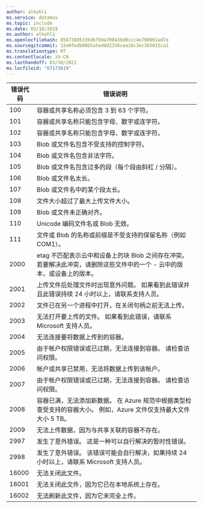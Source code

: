 ```yaml
---
author: alkohli
ms.service: databox
ms.topic: include
ms.date: 03/18/2019
ms.author: alkohli
ms.openlocfilehash: 05673885336dbfb9a70843bd0ccc4e700091ad7e
ms.sourcegitcommit: 32e0fedb80b5a5ed0d2336cea18c3ec3b5015ca1
ms.translationtype: HT
ms.contentlocale: zh-CN
ms.lasthandoff: 03/30/2021
ms.locfileid: "67173619"
---
```

|     错误代码     |      错误说明     |
|--------------------|--------------------------|
|    100             | 容器或共享名称必须包含 3 到 63 个字符。|
|    101             | 容器或共享名称只能包含字母、数字或连字符。|
|    102             | 容器或共享名称只能包含字母、数字或连字符。|
|    103             | Blob 或文件名包含不受支持的控制字符。|
|    104             | Blob 或文件名包含非法字符。|
|    105             | Blob 或文件名包含过多的段（每个段由斜杠 / 分隔）。|
|    106             | Blob 或文件名太长。|
|    107             | Blob 或文件名中的某个段太长。 |
|    108             | 文件大小超过了最大上传文件大小。    |
|    109             | Blob 或文件未正确对齐。  |
|    110             | Unicode 编码文件名或 Blob 无效。|
|    111             | 文件或 Blob 的名称或前缀是不受支持的保留名称（例如 COM1）。|
|    2000            | etag 不匹配表示云中和设备上的块 Blob 之间存在冲突。 若要解决此冲突，请删除这些文件中的一个 - 云中的版本，或设备上的版本。    |
|    2001            | 上传文件后处理文件时出现意外问题。    如果看到此错误并且此错误持续 24 小时以上，请联系支持人员。 |
|    2002            | 文件已在另一个进程中打开，在关闭句柄之前无法上传。|
|    2003            | 无法打开要上传的文件。 如果看到此错误，请联系 Microsoft 支持人员。|
|    2004            | 无法连接要将数据上传到的容器。|
|    2005            | 由于帐户权限错误或已过期，无法连接到容器。 请检查访问权限。|
|    2006            | 帐户或共享已禁用，无法将数据上传到该帐户。|
|    2007            | 由于帐户权限错误或已过期，无法连接到容器。 请检查访问权限。|
|    2008            | 容器已满，无法添加新数据。 在 Azure 规范中根据类型检查受支持的容器大小。 例如，Azure 文件仅支持最大文件大小 5 TB。|
|    2009            | 无法上传数据，因为与共享关联的容器不存在。|    
|    2997            | 发生了意外错误。 这是一种可以自行解决的暂时性错误。|
|    2998            | 发生了意外错误。 该错误可能会自行解决，如果持续 24 小时以上，请联系 Microsoft 支持人员。|
|    16000           | 无法关闭此文件。|
|    16001           | 无法关闭此文件，因为它已在本地系统上存在。|
|    16002           |无法刷新此文件，因为它未完全上传。|

